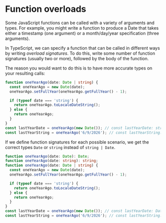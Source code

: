 # Function overloads

Some JavaScript functions can be called with a variety of arguments and types. For example, you might write a function to produce a Date that takes either a timestamp (one argument) or a month/day/year specification (three arguments).

In TypeScript, we can specify a function that can be called in different ways by writing *overload signatures*. To do this, write some number of function signatures (usually two or more), followed by the body of the function.

The reason you would want to do this is to have more accurate types on your resulting calls:

```typescript
function oneYearAgo(date: Date | string) {
  const oneYearAgo = new Date(date);
  oneYearAgo.setFullYear(oneYearAgo.getFullYear() - 1);

  if (typeof date === 'string') {
    return oneYearAgo.toLocaleDateString();
  } else {
    return oneYearAgo;
  }
}
const lastYearDate = oneYearAgo(new Date()); // const lastYearDate: string | Date
const lastYearString = oneYearAgo('6/9/2026'); // const lastYearString: string | Date
```

If we define function signatures for each possible scenario, we get the correct types `Date` or `string` instead of `string | Date`.

```typescript
function oneYearAgo(date: Date): Date;
function oneYearAgo(date: string): string;
function oneYearAgo(date: Date | string) {
  const oneYearAgo = new Date(date);
  oneYearAgo.setFullYear(oneYearAgo.getFullYear() - 1);

  if (typeof date === 'string') {
    return oneYearAgo.toLocaleDateString();
  } else {
    return oneYearAgo;
  }
}
const lastYearDate = oneYearAgo(new Date()); // const lastYearDate: Date
const lastYearString = oneYearAgo('6/9/2026'); // const lastYearString: string
```